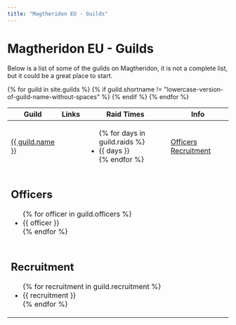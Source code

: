 ```yaml
---
title: "Magtheridon EU - Guilds"
---
```


# Magtheridon EU - Guilds

Below is a list of some of the guilds on Magtheridon, it is not a complete list, but it could be a great place to start.

<table class="table">
<thead>
  <tr>
    <th>Guild</th>
    <th>Links</th>
    <th>Raid Times</th>
    <th>Info</th>
  </tr>
</thead>
<tbody>
{% for guild in site.guilds %}
{% if guild.shortname != "lowercase-version-of-guild-name-without-spaces" %}
<tr>
  <td><a href="{{ guild.website }}" target="_blank">{{ guild.name }}</a></td>
  
  <!-- More info buttons -->
  <td></td>
  <td>
      <ul>
      {% for days in guild.raids %}
      <li>{{ days }}</li>
      {% endfor %}
      </ul>
  </td>
  <td>
      <a class="btn btn-xs btn-primary pull-right" role="button" data-toggle="collapse" href="#{{ guild.shortname }}officers" aria-expanded="false" aria-controls="{{ guild.shortname }}officers">Officers</a>
      <a class="btn btn-xs btn-primary pull-right" role="button" data-toggle="collapse" href="#{{ guild.shortname }}recruitment" aria-expanded="false" aria-controls="{{ guild.shortname }}recruitment">Recruitment</a>
 </td>
</tr>
<tr class="collapse" id="{{ guild.shortname }}officers">
  <td colspan="4">
    <div class="well">
    <h2>Officers</h2>
    <ul>
    {% for officer in guild.officers %}
    <li>{{ officer }}</li>
    {% endfor %}
    </ul>
  </div>
  </td>
</tr>
<tr class="collapse" id="{{ guild.shortname }}recruitment">
  <td colspan="4">
    <div class="well">
    <h2>Recruitment</h2>
    <ul>
    {% for recruitment in guild.recruitment %}
    <li>{{ recruitment }}</li>
    {% endfor %}
    </ul>
  </div>
  </td>
</tr>
{% endif %}
{% endfor %}
</tbody>
</table>
